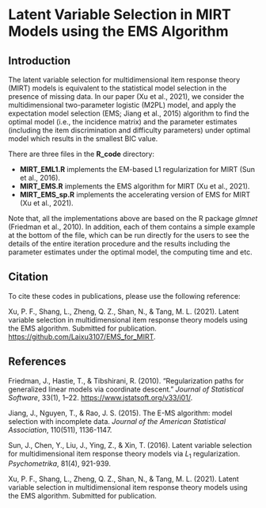 # Latent Variable Selection in MIRT Models using the EMS Algorithm

## Introduction

The latent variable selection for multidimensional item response theory (MIRT) models
is equivalent to the statistical model selection in the presence of missing data.
In our paper (Xu et al., 2021), we consider the multidimensional two-parameter logistic (M2PL) model,
and apply the expectation model selection (EMS; Jiang et al., 2015) algorithm to find the optimal model (i.e., the incidence matrix)
and the parameter estimates (including the item discrimination and difficulty parameters) under optimal model which results in the smallest BIC value.

There are three files in the **R_code** directory:

- **MIRT_EML1.R** implements the EM-based L1 regularization for MIRT (Sun et al., 2016).
- **MIRT_EMS.R** implements the EMS algorithm for MIRT (Xu et al., 2021).
- **MIRT_EMS_sp.R** implements the accelerating version of EMS for MIRT (Xu et al., 2021).

Note that, all the implementations above are based on the R package *glmnet* (Friedman et al., 2010). In addition, each of them contains a simple example at the bottom of the file, which can be run directly for the users to see the details of the entire iteration procedure and the results including the parameter estimates under the optimal model, the computing time and etc.



## Citation
To cite these codes in publications, please use the following reference:

Xu, P. F., Shang, L., Zheng, Q. Z., Shan, N., & Tang, M. L. (2021). Latent variable selection in multidimensional item response theory models using the EMS algorithm. Submitted for publication. https://github.com/Laixu3107/EMS_for_MIRT.

## References

Friedman, J., Hastie, T., & Tibshirani, R. (2010). “Regularization paths for generalized linear models via coordinate descent.” *Journal of Statistical Software*, 33(1), 1–22. https://www.jstatsoft.org/v33/i01/.

Jiang, J., Nguyen, T., & Rao, J. S. (2015). The E-MS algorithm: model selection with incomplete data. *Journal of the American Statistical Association*, 110(511), 1136-1147.

Sun, J., Chen, Y., Liu, J., Ying, Z., \& Xin, T. (2016). Latent variable selection for multidimensional item response theory models via $L_{1}$ regularization. *Psychometrika*, 81(4), 921-939.

Xu, P. F., Shang, L., Zheng, Q. Z., Shan, N., & Tang, M. L. (2021). Latent variable selection in multidimensional item response theory models using the EMS algorithm. Submitted for publication. 


